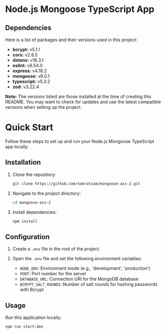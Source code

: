 # Node.js Mongoose TypeScript App

## Dependencies

Here is a list of packages and their versions used in this project:

- **bcrypt:** v5.1.1
- **cors:** v2.8.5
- **dotenv:** v16.3.1
- **eslint:** v8.54.0
- **express:** v4.18.2
- **mongoose:** v8.0.1
- **typescript:** v5.3.2
- **zod:** v3.22.4

**Note:** The versions listed are those installed at the time of creating this README. You may want to check for updates and use the latest compatible versions when setting up the project.

# Quick Start

Follow these steps to set up and run your Node.js Mongoose TypeScript app locally.

## Installation

1. Clone the repository:

   ```bash
   git clone https://github.com/somratsam/mongoose-ass-2.git
   ```

2. Navigate to the project directory:

   ```bash
   cd mongoose-ass-2
   ```

3. Install dependencies:

   ```bash
   npm install
   ```

## Configuration

1. Create a `.env` file in the root of the project.

2. Open the `.env` file and set the following environment variables:

   - `NODE_ENV`: Environment mode (e.g., 'development', 'production')
   - `PORT`: Port number for the server
   - `DATABASE_URL`: Connection URI for the MongoDB database
   - `BCRYPT_SALT_ROUNDS`: Number of salt rounds for hashing passwords with Bcrypt

## Usage

Run this application locally:

```bash
npm run start:dev
```
